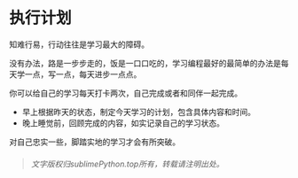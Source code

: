 # 执行计划

知难行易，行动往往是学习最大的障碍。

没有办法，路是一步步走的，饭是一口口吃的，学习编程最好的最简单的办法是每天学一点，写一点，每天进步一点点。

你可以给自己的学习每天打卡两次，自己完成或者和同伴一起完成。

- 早上根据昨天的状态，制定今天学习的计划，包含具体内容和时间。
- 晚上睡觉前，回顾完成的内容，如实记录自己的学习状态。

对自己忠实一些，脚踏实地的学习才会有所突破。



> ###### 文字版权归sublimePython.top所有，转载请注明出处。